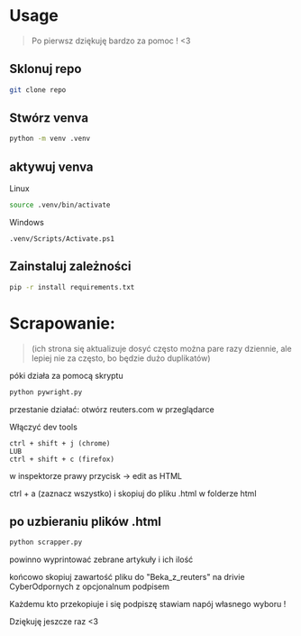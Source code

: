 # Usage

> Po pierwsz dziękuję bardzo za pomoc ! <3

## Sklonuj repo

```sh
git clone repo
```

## Stwórz venva

```sh
python -m venv .venv
```

## aktywuj venva

Linux

```sh
source .venv/bin/activate
```

Windows

```
.venv/Scripts/Activate.ps1
```

## Zainstaluj zależności

```sh
pip -r install requirements.txt
```

# Scrapowanie:

> (ich strona się aktualizuje dosyć często można pare razy dziennie, ale lepiej nie za często, bo będzie dużo duplikatów)

póki działa za pomocą skryptu

```sh
python pywright.py
```

przestanie działać:
otwórz reuters.com w przeglądarce

Włączyć dev tools

```
ctrl + shift + j (chrome)
LUB
ctrl + shift + c (firefox)
```

w inspektorze prawy przycisk -> edit as HTML

ctrl + a (zaznacz wszystko) i skopiuj do pliku .html w folderze html

## po uzbieraniu plików .html

```sh
python scrapper.py
```

powinno wyprintować zebrane artykuły i ich ilość

końcowo skopiuj zawartość pliku do "Beka_z_reuters" na drivie CyberOdpornych z opcjonalnum podpisem

Każdemu kto przekopiuje i się podpiszę stawiam napój własnego wyboru !

Dziękuję jeszcze raz <3

